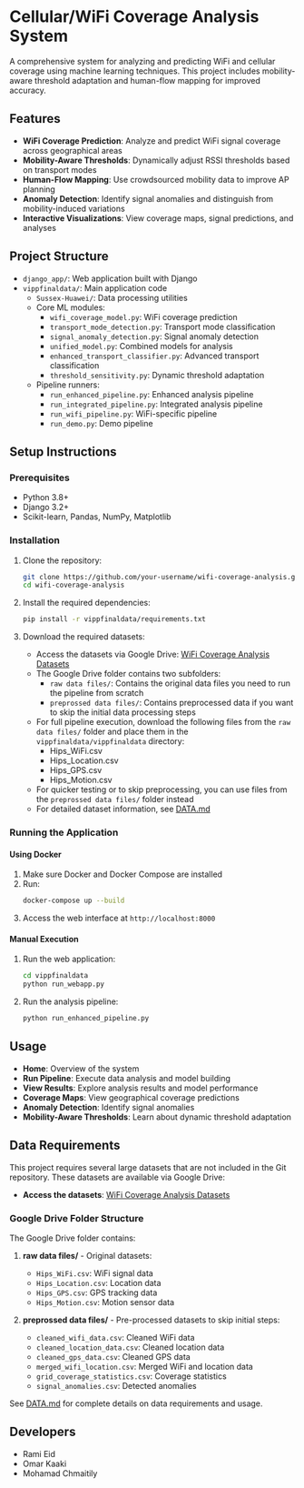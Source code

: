 # Cellular/WiFi Coverage Analysis System

A comprehensive system for analyzing and predicting WiFi and cellular coverage using machine learning techniques. This project includes mobility-aware threshold adaptation and human-flow mapping for improved accuracy.

## Features

- **WiFi Coverage Prediction**: Analyze and predict WiFi signal coverage across geographical areas
- **Mobility-Aware Thresholds**: Dynamically adjust RSSI thresholds based on transport modes
- **Human-Flow Mapping**: Use crowdsourced mobility data to improve AP planning
- **Anomaly Detection**: Identify signal anomalies and distinguish from mobility-induced variations
- **Interactive Visualizations**: View coverage maps, signal predictions, and analyses

## Project Structure

- `django_app/`: Web application built with Django
- `vippfinaldata/`: Main application code
  - `Sussex-Huawei/`: Data processing utilities
  - Core ML modules:
    - `wifi_coverage_model.py`: WiFi coverage prediction
    - `transport_mode_detection.py`: Transport mode classification
    - `signal_anomaly_detection.py`: Signal anomaly detection
    - `unified_model.py`: Combined models for analysis
    - `enhanced_transport_classifier.py`: Advanced transport classification
    - `threshold_sensitivity.py`: Dynamic threshold adaptation
  - Pipeline runners:
    - `run_enhanced_pipeline.py`: Enhanced analysis pipeline
    - `run_integrated_pipeline.py`: Integrated analysis pipeline
    - `run_wifi_pipeline.py`: WiFi-specific pipeline
    - `run_demo.py`: Demo pipeline

## Setup Instructions

### Prerequisites

- Python 3.8+
- Django 3.2+
- Scikit-learn, Pandas, NumPy, Matplotlib

### Installation

1. Clone the repository:
   ```bash
   git clone https://github.com/your-username/wifi-coverage-analysis.git
   cd wifi-coverage-analysis
   ```

2. Install the required dependencies:
   ```bash
   pip install -r vippfinaldata/requirements.txt
   ```

3. Download the required datasets:
   - Access the datasets via Google Drive: [WiFi Coverage Analysis Datasets](https://drive.google.com/drive/folders/1vQKn8IW6T640FIpk4j7a_UAGNGtwFIMI?usp=sharing)
   - The Google Drive folder contains two subfolders:
     - `raw data files/`: Contains the original data files you need to run the pipeline from scratch
     - `preprossed data files/`: Contains preprocessed data if you want to skip the initial data processing steps
   - For full pipeline execution, download the following files from the `raw data files/` folder and place them in the `vippfinaldata/vippfinaldata` directory:
     - Hips_WiFi.csv
     - Hips_Location.csv
     - Hips_GPS.csv
     - Hips_Motion.csv
   - For quicker testing or to skip preprocessing, you can use files from the `preprossed data files/` folder instead
   - For detailed dataset information, see [DATA.md](DATA.md)

### Running the Application

#### Using Docker

1. Make sure Docker and Docker Compose are installed
2. Run:
   ```bash
   docker-compose up --build
   ```
3. Access the web interface at `http://localhost:8000`

#### Manual Execution

1. Run the web application:
   ```bash
   cd vippfinaldata
   python run_webapp.py
   ```

2. Run the analysis pipeline:
   ```bash
   python run_enhanced_pipeline.py
   ```

## Usage

- **Home**: Overview of the system
- **Run Pipeline**: Execute data analysis and model building
- **View Results**: Explore analysis results and model performance
- **Coverage Maps**: View geographical coverage predictions
- **Anomaly Detection**: Identify signal anomalies
- **Mobility-Aware Thresholds**: Learn about dynamic threshold adaptation

## Data Requirements

This project requires several large datasets that are not included in the Git repository. These datasets are available via Google Drive:

- **Access the datasets**: [WiFi Coverage Analysis Datasets](https://drive.google.com/drive/folders/1vQKn8IW6T640FIpk4j7a_UAGNGtwFIMI?usp=sharing)

### Google Drive Folder Structure

The Google Drive folder contains:
1. **raw data files/** - Original datasets:
   - `Hips_WiFi.csv`: WiFi signal data
   - `Hips_Location.csv`: Location data
   - `Hips_GPS.csv`: GPS tracking data
   - `Hips_Motion.csv`: Motion sensor data

2. **preprossed data files/** - Pre-processed datasets to skip initial steps:
   - `cleaned_wifi_data.csv`: Cleaned WiFi data
   - `cleaned_location_data.csv`: Cleaned location data
   - `cleaned_gps_data.csv`: Cleaned GPS data
   - `merged_wifi_location.csv`: Merged WiFi and location data
   - `grid_coverage_statistics.csv`: Coverage statistics
   - `signal_anomalies.csv`: Detected anomalies

See [DATA.md](DATA.md) for complete details on data requirements and usage.

## Developers

- Rami Eid
- Omar Kaaki
- Mohamad Chmaitily 